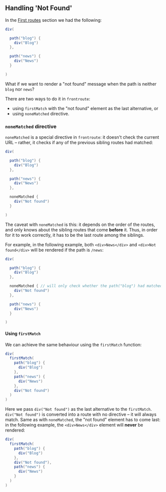 ## Handling 'Not Found'

In the [First routes](first-routes) section we had the following:

```scala
div(

  path("blog") {
    div("Blog")
  },

  path("news") {
    div("News")
  }

)
```

What if we want to render a "not found" message when the path is neither `blog` nor `news`?

There are two ways to do it in `frontroute`: 
* using `firstMatch` with the "not found" element as the last alternative, or 
* using `noneMatched` directive.

### `noneMatched` directive

`noneMatched` is a special directive in `frontroute`: it doesn't check the current URL – rather, it checks
if any of the previous sibling routes had matched:

```scala
div(

  path("blog") {
    div("Blog")
  },

  path("news") {
    div("News")
  },

  noneMatched {
    div("Not found")
  }

)
```

The caveat with `noneMatched` is this: it depends on the order of the routes, and only knows 
about the sibling routes that come **before** it. Thus, in order for it to work correctly, it has to 
be the last route among the siblings.

For example, in the following example, both `<div>News</div>` and `<div>Not found</div>` will be rendered
if the path is `/news`:


```scala
div(

  path("blog") {
    div("Blog")
  },

  noneMatched { // will only check whether the path("blog") had matched, doesn't "know" about path("news")  
    div("Not found")
  },

  path("news") {
    div("News")
  }

)
```

#### Using `firstMatch`

We can achieve the same behaviour using the `firstMatch` function:

```scala
div(
  firstMatch(
    path("blog") {
      div("Blog")
    },
    path("news") {
      div("News")
    },
    div("Not found")
  )
)
```

Here we pass `div("Not found")` as the last alternative to the `firstMatch`. `div("Not found")` is converted into a route
with no directive – it will always match. Same as with `noneMatched`, the "not found" element
has to come last: in the following example, the `<div>News</div>` element will **never** be rendered:

```scala
div(
  firstMatch(
    path("blog") {
      div("Blog")
    },
    div("Not found"),
    path("news") {
      div("News")
    }    
  )
)
```

